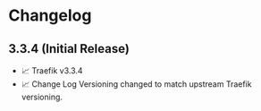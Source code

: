 # Changelog

## 3.3.4 (Initial Release)
* 📈 Traefik v3.3.4
* 📈 Change Log Versioning changed to match upstream Traefik versioning.

